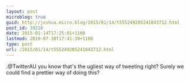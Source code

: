 ```yaml
---
layout: post
microblog: true
guid: http://joshua.micro.blog/2015/01/14/t555249205241843712.html
post_id: 39218
date: 2015-01-14T17:25:01+1100
lastmod: 2019-07-30T17:41:39+1100
type: post
url: /2015/01/14/t555249205241843712.html
---
```

.@TwitterAU you know that's the ugliest way of tweeting right? Surely we could find a prettier way of doing this?
